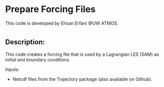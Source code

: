 # Prepare Forcing Files
This code is developed by Ehsan Erfani @UW ATMOS.

#
## Description:
This code creates a forcing file that is used by a Lagrangian LES (SAM) as initial and boundary conditions.

Inputs:
- Netcdf files from the Trajectory package (also available on Github).
